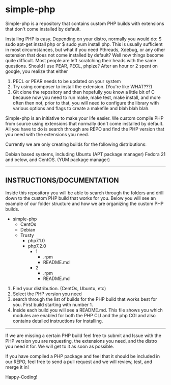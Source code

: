 # simple-php
Simple-php is a repository that contains custom PHP builds with extensions that don't come installed by default. 


Installing PHP is easy. Depending on your distro, normally you would do: $ sudo apt-get install php or $ sudo yum install php. This is usually sufficient in most circumstances, but what if you need Pthreads, Xdebug, or any other extension that does not come installed by default? Well now things become quite difficult. Most people are left scratching their heads with the same questions. Should I use PEAR, PECL, phpize? After an hour or 2 spent on google, you realize that either 

1. PECL or PEAR needs to be updated on your system
2. Try using composer to install the extension. (You're like WHAT???)
3. Git clone the repository and then hopefully you know a little bit of C because now you need to run make, make test, make install, and more often then not, prior to that, you will need to configure the library with various options and flags to create a makefile and blah blah blah. 

Simple-php is an initiative to make your life easier. We custom compile PHP from source using extensions that normally don't come installed by default. All you have to do is search through are REPO and find the PHP version that you need with the extensions you need.


Currently we are only creating builds for the following distributions:

Debian based systems, including Ubuntu (APT package manager)
Fedora 21 and below, and CentOS. (YUM package manager)


------------------------------------------------------------------------------------------------------------------------------
INSTRUCTIONS/DOCUMENTATION
------------------------------------------------------------------------------------------------------------------------------

Inside this repository you will be able to search through the folders and drill down to the custom PHP build that works for you. Below you will see an example of our folder structure and how we are organizing the custom PHP builds.  

  - simple-php
    - CentOs
    - Debian
    - Trusty
      - php7.1.0
      - php7.2.0
        - 1
          - .rpm 
          - README.md
        - 2 
          - .rpm 
          - README.md

1. Find your distribution. (CentOs, Ubuntu, etc)
2. Select the PHP version you need
3. search through the list of builds for the PHP build that works best for you. First build starting with number 1. 
4. Inside each build you will see a README.md. This file shows you which modules are enabled for both the PHP CLI and the php CGI and also contains detailed instructions for installing. 

------------------------------------------------------------------------------------------------------------------------------


If we are missing a certain PHP build feel free to submit and Issue with the PHP version you are requesting, the extensions you need, and the distro you need it for. We will get to it as soon as possible. 

If you have compiled a PHP package and feel that it should be included in our REPO, feel free to send a pull request and we will review, test, and merge it in!



Happy-Coding! 
